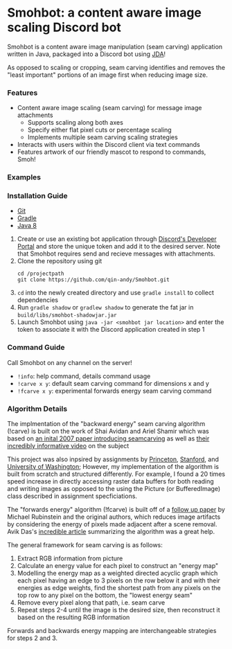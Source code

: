 # Smohbot: a content aware image scaling Discord bot
Smohbot is a content aware image manipulation (seam carving) application written in Java, packaged
into a Discord bot using [JDA](https://github.com/DV8FromTheWorld/JDA)! 

As opposed to scaling or cropping, seam carving identifies and removes the "least important" portions of an
image first when reducing image size.

### Features
- Content aware image scaling (seam carving) for message image attachments 
  - Supports scaling along both axes
  - Specify either flat pixel cuts or percentage scaling
  - Implements multiple seam carving scaling strategies
- Interacts with users within the Discord client via text commands
- Features artwork of our friendly mascot to respond to commands, Smoh!

### Examples

### Installation Guide
 - [Git](https://git-scm.com/)
 - [Gradle](https://gradle.org/)
 - [Java 8](https://www.oracle.com/java/technologies/javase/javase-jdk8-downloads.html)

  1. Create or use an existing bot application through [Discord's Developer Portal](https://discord.com/developers/applications) and store the unique token and add it to the desired server. Note that Smohbot requires send and recieve messages with attachments.
  2. Clone the repository using git
      ```
      cd /projectpath
      git clone https://github.com/qin-andy/Smohbot.git
      ```
  3. ``cd`` into the newly created directory and use ``gradle install`` to collect dependencies
  4. Run ``gradle shadow`` or ``gradlew shadow`` to generate the fat jar in ``build/libs/smohbot-shadowjar.jar``
  5. Launch Smohbot using ``java -jar <smohbot jar location>`` and enter the token to associate it with the Discord application created in step 1
  
### Command Guide
Call Smohbot on any channel on the server!
 - ``!info``: help command, details command usage
 - ``!carve x y``: default seam carving command for dimensions x and y
 - ``!fcarve x y``: experimental forwards energy seam carving command

### Algorithm Details
The implmentation of the "backward energy" seam carving algorithm (!carve) is built on the work of Shai Avidan and Ariel Shamir which was based on [an inital 2007 paper introducing seamcarving](https://dl.acm.org/doi/10.1145/1276377.1276390) as well as [their incredibly informative video](https://www.youtube.com/watch?v=6NcIJXTlugc) on the subject

This project was also inpsired by assignments by [Princeton](https://www.cs.princeton.edu/courses/archive/fall14/cos226/assignments/seamCarving.html), [Stanford](http://nifty.stanford.edu/2015/hug-seam-carving/), and [University of Washington](https://courses.cs.washington.edu/courses/cse373/20sp/projects/seamcarving/); However, my implementation of the algorithm is built from scratch and structured differently. For example, I found a 20 times speed increase in directly accessing raster data buffers for both reading and writing images as opposed to the using the Picture (or BufferedImage) class described in assignment specficiations.

The "forwards energy" algorithm (!fcarve) is built off of a [follow up paper](https://dl.acm.org/doi/10.1145/1360612.1360615) by Michael Rubinstein and the original authors, which reduces image artifacts by considering the energy of pixels made adjacent after a scene removal. Avik Das's [incredible article](https://avikdas.com/2019/07/29/improved-seam-carving-with-forward-energy.html) summarizing the algorithm was a great help.

The general framework for seam carving is as follows:
  1. Extract RGB information from picture
  2. Calculate an energy value for each pixel to construct an "energy map"
  3. Modelling the energy map as a weighted directed acyclic graph which each pixel having an edge to 3 pixels on the row below it and with their energies as edge weights, find the shortest path from any pixels on the top row to any pixel on the bottom, the "lowest energy seam"
  4. Remove every pixel along that path, i.e. seam carve
  5. Repeat steps 2-4 until the image is the desired size, then reconstruct it based on the resulting RGB information

Forwards and backwards energy mapping are interchangeable strategies for steps 2 and 3.